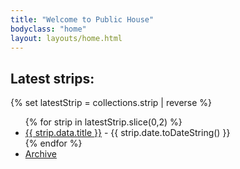 ```yaml
---
title: "Welcome to Public House"
bodyclass: "home"
layout: layouts/home.html
---
```


<h2>Latest strips:</h2>

{% set latestStrip = collections.strip | reverse %}
    <ul>
        {% for strip in latestStrip.slice(0,2) %}
            <li><a href=" {{ strip.url | url }}  ">{{ strip.data.title }}</a> - {{ strip.date.toDateString() }}</li>
        {% endfor  %}
    <li><a href="/strips/">Archive</a></li>
</ul>

